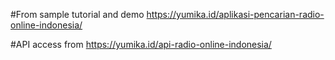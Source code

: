 #From sample tutorial and demo 
https://yumika.id/aplikasi-pencarian-radio-online-indonesia/

#API access from 
https://yumika.id/api-radio-online-indonesia/
